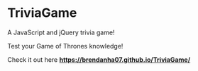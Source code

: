 # TriviaGame

A JavaScript and jQuery trivia game!

Test your Game of Thrones knowledge!

Check it out here
**https://brendanha07.github.io/TriviaGame/**